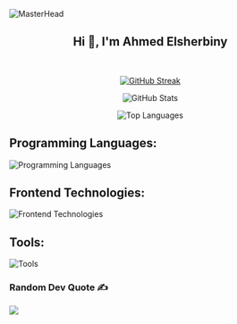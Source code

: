![MasterHead](https://i.redd.it/bpxxqqvps4h91.gif)

<div align="center">
  <h2>Hi 👋, I'm Ahmed Elsherbiny</h2>
</div>

<br>

<div align="center">

[![GitHub Streak](https://github-readme-streak-stats.herokuapp.com?user=ahmedelsherbiny0)](https://git.io/streak-stats)

![GitHub Stats](https://github-readme-stats.vercel.app/api?username=ahmedelsherbiny0&theme=chartreuse-dark&hide_border=false&include_all_commits=false&count_private=false)

![Top Languages](https://github-readme-stats.vercel.app/api/top-langs/?username=ahmedelsherbiny0&theme=chartreuse-dark&hide_border=false&include_all_commits=false&count_private=false&layout=compact)

</div>

## Programming Languages:

![Programming Languages](https://skillicons.dev/icons?i=c,cpp,java,py)

## Frontend Technologies:

![Frontend Technologies](https://skillicons.dev/icons?i=html,css,js,ts,bootstrap,tailwind,react)

## Tools:

![Tools](https://skillicons.dev/icons?i=bash,git,github,arduino,jenkins,docker,vscode)

### Random Dev Quote ✍️

![](https://quotes-github-readme.vercel.app/api?type=horizontal&theme=light)

<!-- [![](https://visitcount.itsvg.in/api?id=ahmedelsherbiny0&icon=0&color=12)](https://visitcount.itsvg.in) -->
<!-- Proudly created with GPRM ( https://gprm.itsvg.in ) -->




